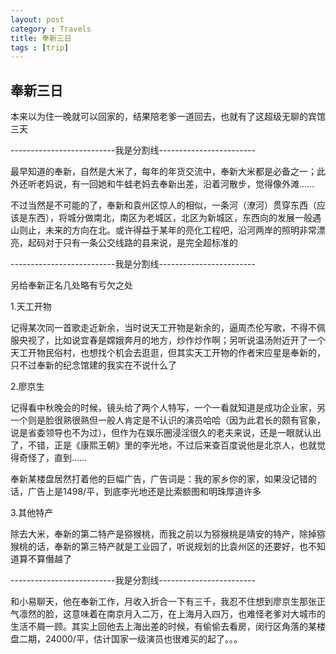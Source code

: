 ```yaml
---
layout: post
category : Travels
title: 奉新三日
tags : [trip]
---
```

## 奉新三日 ##

本来以为住一晚就可以回家的，结果陪老爹一道回去，也就有了这超级无聊的宾馆三天

--------------------------我是分割线------------------------

最早知道的奉新，自然是大米了，每年的年货交流中，奉新大米都是必备之一；此外还听老妈说，有一回她和牛蛙老妈去奉新出差，沿着河散步，觉得像外滩……

不过当然是不可能的了，奉新和袁州区惊人的相似，一条河（潦河）贯穿东西（应该是东西），将城分做南北，南区为老城区，北区为新城区，东西向的发展一般遇山则止，未来的方向在北。或许得益于某年的亮化工程吧，沿河两岸的照明非常漂亮，起码对于只有一条公交线路的县来说，是完全超标准的

--------------------------我是分割线------------------------

另给奉新正名几处略有亏欠之处

1.天工开物

记得某次同一首歌走近新余，当时说天工开物是新余的，逼周杰伦写歌，不得不佩服央视了，比如说宜春是嫦娥奔月的地方，炒作炒作啊；另听说温汤附近开了一个天工开物民俗村，也想找个机会去逛逛，但其实天工开物的作者宋应星是奉新的，只不过奉新的纪念馆建的我实在不说什么了

2.廖京生

记得看中秋晚会的时候，镜头给了两个人特写，一个一看就知道是成功企业家，另一个则是脸很熟很熟但一般人肯定是不认识的演员哈哈（因为此君长的颇有官象，说是省委领导也不为过），但作为在娱乐圈浸淫很久的老夫来说，还是一眼就认出了，不错，正是《康熙王朝》里的李光地，不过后来查百度说他是北京人，也就觉得奇怪了，直到……

奉新某楼盘居然打着他的巨幅广告，广告词是：我的家乡你的家，如果没记错的话，广告上是1498/平，到底李光地还是比索额图和明珠厚道许多

3.其他特产

除去大米，奉新的第二特产是猕猴桃，而我之前以为猕猴桃是靖安的特产，除掉猕猴桃的话，奉新的第三特产就是工业园了，听说规划的比袁州区的还要好，也不知道算不算僭越了

--------------------------我是分割线------------------------

和小易聊天，他在奉新工作，月收入折合一下有三千，我忍不住想到廖京生那张正气凛然的脸，这意味着在南京月入二万，在上海月入四万，也难怪老爹对大城市的生活不屑一顾。其实上回他去上海出差的时候，有偷偷去看房，闵行区角落的某楼盘二期，24000/平，估计国家一级演员也很难买的起了。。。
